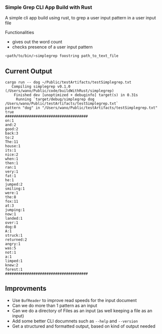 ### Simple Grep CLI App Build with Rust

A simple cli app build using rust, to grep a user input pattern in a user input file

Functionalities 
- gives out the word count
- checks presence of a user input pattern

```sh
<path/to/bin/>simplegrep foostring path_to_text_file
```

## Current Output 
```
cargo run -- dog ~/Public/testArtifacts/testSimplegrep.txt
   Compiling simplegrep v0.1.0 (/Users/wano/Public/code/buildWithRust/simplegrep)
    Finished dev [unoptimized + debuginfo] target(s) in 0.31s
     Running `target/debug/simplegrep dog /Users/wano/Public/testArtifacts/testSimplegrep.txt`
pattern "dog" in "/Users/wano/Public/testArtifacts/testSimplegrep.txt" true
######################################
on:1
and:2
good:2
back:3
to:2
The:11
house:1
its:1
nice:2
when:1
then:1
ran:1
very:1
fat:1
he:1
jumped:2
smiling:1
were:1
the:8
fox:11
at:3
jumping:1
now:1
landed:1
over:1
dog:8
A:1
struck:1
returned:2
angry:1
was:5
not:1
a:1
limped:1
knew:2
forest:1
######################################
```

## Improvments
- Use `BufReader` to improve read speeds for the input document
- Can we do more than 1 pattern as an input
- Can we do a directory of Files as an input (as well keeping a file as an input)
- Add some better CLI documnets such as `--help` and `--version`
- Get a structured and formatted output, based on kind of output needed
